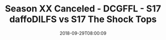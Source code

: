 ---
title: Season XX Canceled - DCGFFL - S17 daffoDILFS vs S17 The Shock Tops
teams-score:
- team: _teams/s17-power-yellow.md
  score:
- team: _teams/s17-power-orange.md
  score: 31
mvp: M. Rothschild (P. Yellow); E. Taylor (P. Orange)
game-ball: L. Ferreira (P. Yellow); A. Payne (P. Orange)
season: 17
week: 2
date: '2018-09-29T08:00:09'
pageid: season-17-week-2-september-28-30-2018-6702-vs-6701
---